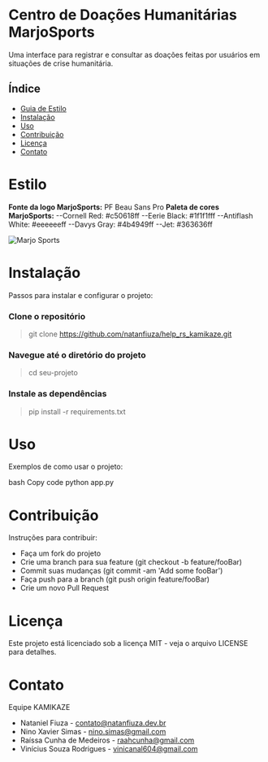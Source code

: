 # Centro de Doações Humanitárias MarjoSports

Uma interface para registrar e consultar as doações feitas por usuários em situações de crise humanitária. 

## Índice

- [Guia de Estilo](#estilo)
- [Instalação](#instalação)
- [Uso](#uso)
- [Contribuição](#contribuição)
- [Licença](#licença)
- [Contato](#contato)    

# Estilo
**Fonte da logo MarjoSports:** PF Beau Sans Pro
**Paleta de cores MarjoSports:**
--Cornell Red: #c50618ff
--Eerie Black: #1f1f1fff
--Antiflash White: #eeeeeeff
--Davys Gray: #4b4949ff
--Jet: #363636ff

![Marjo Sports](https://github.com/ninosim/help_rs_kamikaze/assets/109488915/774fa030-16e5-4113-80cf-0003bbc734cb)


# Instalação

Passos para instalar e configurar o projeto:

### Clone o repositório
> git clone https://github.com/natanfiuza/help_rs_kamikaze.git

### Navegue até o diretório do projeto
> cd seu-projeto

### Instale as dependências
> pip install -r requirements.txt

# Uso
Exemplos de como usar o projeto:

bash
Copy code
python app.py

# Contribuição
Instruções para contribuir:

* Faça um fork do projeto
* Crie uma branch para sua feature (git checkout -b feature/fooBar)
* Commit suas mudanças (git commit -am 'Add some fooBar')
* Faça push para a branch (git push origin feature/fooBar)
* Crie um novo Pull Request

# Licença
Este projeto está licenciado sob a licença MIT - veja o arquivo LICENSE para detalhes.

# Contato
Equipe KAMIKAZE
* Nataniel Fiuza - contato@natanfiuza.dev.br
* Nino Xavier Simas - nino.simas@gmail.com
* Raíssa Cunha de Medeiros - raahcunha@gmail.com
* Vinícius Souza Rodrigues - vinicanal604@gmail.com 
